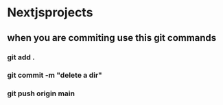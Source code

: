 # Nextjsprojects
## when you are commiting use this git commands
### git add .
### git commit -m "delete a dir"
### git push origin main
